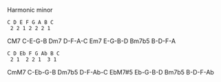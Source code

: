 Harmonic minor

```
C D E F G A B C
 2 2 1 2 2 2 1
```

CM7 C-E-G-B
Dm7 D-F-A-C
Em7 E-G-B-D
Bm7b5 B-D-F-A

```
C D Eb F G Ab B C
 2 1  2 2 1  3 1
```

CmM7 C-Eb-G-B
Dm7b5 D-F-Ab-C
EbM7#5 Eb-G-B-D
Bm7b5 B-D-F-Ab